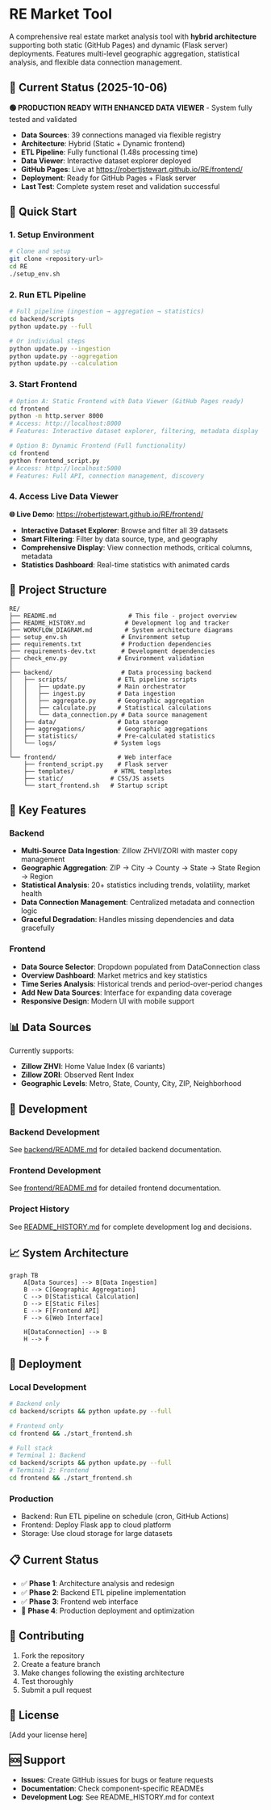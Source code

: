 # RE Market Tool

A comprehensive real estate market analysis tool with **hybrid architecture** supporting both static (GitHub Pages) and dynamic (Flask server) deployments. Features multi-level geographic aggregation, statistical analysis, and flexible data connection management.

## 🎯 **Current Status (2025-10-06)**

**🟢 PRODUCTION READY WITH ENHANCED DATA VIEWER** - System fully tested and validated
- **Data Sources**: 39 connections managed via flexible registry
- **Architecture**: Hybrid (Static + Dynamic frontend)
- **ETL Pipeline**: Fully functional (1.48s processing time)
- **Data Viewer**: Interactive dataset explorer deployed
- **GitHub Pages**: Live at https://robertjstewart.github.io/RE/frontend/
- **Deployment**: Ready for GitHub Pages + Flask server
- **Last Test**: Complete system reset and validation successful

## 🚀 Quick Start

### 1. Setup Environment
```bash
# Clone and setup
git clone <repository-url>
cd RE
./setup_env.sh
```

### 2. Run ETL Pipeline
```bash
# Full pipeline (ingestion → aggregation → statistics)
cd backend/scripts
python update.py --full

# Or individual steps
python update.py --ingestion
python update.py --aggregation  
python update.py --calculation
```

### 3. Start Frontend
```bash
# Option A: Static Frontend with Data Viewer (GitHub Pages ready)
cd frontend
python -m http.server 8000
# Access: http://localhost:8000
# Features: Interactive dataset explorer, filtering, metadata display

# Option B: Dynamic Frontend (Full functionality)
cd frontend
python frontend_script.py
# Access: http://localhost:5000
# Features: Full API, connection management, discovery
```

### 4. Access Live Data Viewer
**🌐 Live Demo**: https://robertjstewart.github.io/RE/frontend/
- **Interactive Dataset Explorer**: Browse and filter all 39 datasets
- **Smart Filtering**: Filter by data source, type, and geography
- **Comprehensive Display**: View connection methods, critical columns, metadata
- **Statistics Dashboard**: Real-time statistics with animated cards

## 📁 Project Structure

```
RE/
├── README.md                    # This file - project overview
├── README_HISTORY.md           # Development log and tracker
├── WORKFLOW_DIAGRAM.md         # System architecture diagrams
├── setup_env.sh               # Environment setup
├── requirements.txt           # Production dependencies
├── requirements-dev.txt       # Development dependencies
├── check_env.py              # Environment validation
│
├── backend/                   # Data processing backend
│   ├── scripts/              # ETL pipeline scripts
│   │   ├── update.py         # Main orchestrator
│   │   ├── ingest.py         # Data ingestion
│   │   ├── aggregate.py      # Geographic aggregation
│   │   ├── calculate.py      # Statistical calculations
│   │   └── data_connection.py # Data source management
│   ├── data/                 # Data storage
│   ├── aggregations/         # Geographic aggregations
│   ├── statistics/           # Pre-calculated statistics
│   └── logs/                # System logs
│
└── frontend/                 # Web interface
    ├── frontend_script.py    # Flask server
    ├── templates/           # HTML templates
    ├── static/             # CSS/JS assets
    └── start_frontend.sh   # Startup script
```

## 🎯 Key Features

### Backend
- **Multi-Source Data Ingestion**: Zillow ZHVI/ZORI with master copy management
- **Geographic Aggregation**: ZIP → City → County → State → State Region → Region
- **Statistical Analysis**: 20+ statistics including trends, volatility, market health
- **Data Connection Management**: Centralized metadata and connection logic
- **Graceful Degradation**: Handles missing dependencies and data gracefully

### Frontend
- **Data Source Selector**: Dropdown populated from DataConnection class
- **Overview Dashboard**: Market metrics and key statistics
- **Time Series Analysis**: Historical trends and period-over-period changes
- **Add New Data Sources**: Interface for expanding data coverage
- **Responsive Design**: Modern UI with mobile support

## 📊 Data Sources

Currently supports:
- **Zillow ZHVI**: Home Value Index (6 variants)
- **Zillow ZORI**: Observed Rent Index
- **Geographic Levels**: Metro, State, County, City, ZIP, Neighborhood

## 🔧 Development

### Backend Development
See [backend/README.md](backend/README.md) for detailed backend documentation.

### Frontend Development  
See [frontend/README.md](frontend/README.md) for detailed frontend documentation.

### Project History
See [README_HISTORY.md](README_HISTORY.md) for complete development log and decisions.

## 📈 System Architecture

```mermaid
graph TB
    A[Data Sources] --> B[Data Ingestion]
    B --> C[Geographic Aggregation]
    C --> D[Statistical Calculation]
    D --> E[Static Files]
    E --> F[Frontend API]
    F --> G[Web Interface]
    
    H[DataConnection] --> B
    H --> F
```

## 🚀 Deployment

### Local Development
```bash
# Backend only
cd backend/scripts && python update.py --full

# Frontend only  
cd frontend && ./start_frontend.sh

# Full stack
# Terminal 1: Backend
cd backend/scripts && python update.py --full
# Terminal 2: Frontend
cd frontend && ./start_frontend.sh
```

### Production
- Backend: Run ETL pipeline on schedule (cron, GitHub Actions)
- Frontend: Deploy Flask app to cloud platform
- Storage: Use cloud storage for large datasets

## 📋 Current Status

- ✅ **Phase 1**: Architecture analysis and redesign
- ✅ **Phase 2**: Backend ETL pipeline implementation  
- ✅ **Phase 3**: Frontend web interface
- 🔄 **Phase 4**: Production deployment and optimization

## 🤝 Contributing

1. Fork the repository
2. Create a feature branch
3. Make changes following the existing architecture
4. Test thoroughly
5. Submit a pull request

## 📄 License

[Add your license here]

## 🆘 Support

- **Issues**: Create GitHub issues for bugs or feature requests
- **Documentation**: Check component-specific READMEs
- **Development Log**: See README_HISTORY.md for context
